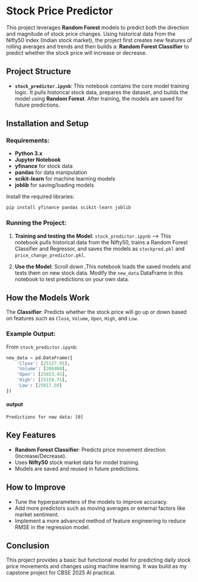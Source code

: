 # Stock Price Predictor

This project leverages **Random Forest** models to predict both the direction and magnitude of stock price changes. Using historical data from the Nifty50 index (Indian stock market), the project first creates new features of rolling averages and trends and then builds a:
**Random Forest Classifier** to predict whether the stock price will increase or decrease.


## Project Structure

- **`stock_predictor.ipynb`**: 
  This notebook contains the core model training logic. It pulls historical stock data, prepares the dataset, and builds the model using **Random Forest**. After training, the models are saved for future predictions.

## Installation and Setup

### Requirements:
- **Python 3.x**
- **Jupyter Notebook**
- **yfinance** for stock data
- **pandas** for data manipulation
- **scikit-learn** for machine learning models
- **joblib** for saving/loading models

Install the required libraries:
```bash
pip install yfinance pandas scikit-learn joblib
```

### Running the Project:

1. **Training and testing the Model**:
   `stock_predictor.ipynb` --> This notebook pulls historical data from the Nifty50, trains a Random Forest Classifier and Regressor, and saves the models as `stockpred.pkl` and `price_change_predictor.pkl`.

2. **Use the Model**:
   Scroll down ,This notebook loads the saved models and tests them on new stock data. Modify the `new_data` DataFrame in this notebook to test predictions on your own data.

## How the Models Work

The **Classifier**: Predicts whether the stock price will go up or down based on features such as `Close`, `Volume`, `Open`, `High`, and `Low`.
  
### Example Output:
From `stock_predictor.ipynb`:
```python
new_data = pd.DataFrame({
    'Close': [25127.95],
    'Volume': [206400],
    'Open': [25023.45],
    'High': [25159.75],
    'Low': [25017.50]
})
```
#### output
```output
Predictions for new data: [0]
```
## Key Features

- **Random Forest Classifier**: Predicts price movement direction (Increase/Decrease).
- Uses **Nifty50** stock market data for model training.
- Models are saved and reused in future predictions.

## How to Improve

- Tune the hyperparameters of the models to improve accuracy.
- Add more predictors such as moving averages or external factors like market sentiment.
- Implement a more advanced method of feature engineering to reduce RMSE in the regression model.

## Conclusion

This project provides a basic but functional model for predicting daily stock price movements and changes using machine learning. It was build as my capstone project for CBSE 2025 AI practical.

